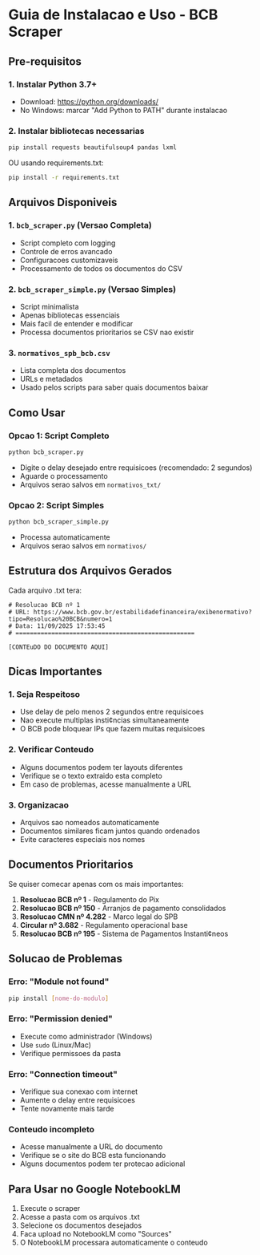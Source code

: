 # Guia de Instalacao e Uso - BCB Scraper

## Pre-requisitos

### 1. Instalar Python 3.7+
- Download: https://python.org/downloads/
- No Windows: marcar "Add Python to PATH" durante instalacao

### 2. Instalar bibliotecas necessarias

```bash
pip install requests beautifulsoup4 pandas lxml
```

OU usando requirements.txt:

```bash
pip install -r requirements.txt
```

## Arquivos Disponi­veis

### 1. `bcb_scraper.py` (Versao Completa)
- Script completo com logging
- Controle de erros avancado  
- Configuracoes customizaveis
- Processamento de todos os documentos do CSV

### 2. `bcb_scraper_simple.py` (Versao Simples)
- Script minimalista
- Apenas bibliotecas essenciais
- Mais facil de entender e modificar
- Processa documentos prioritarios se CSV nao existir

### 3. `normativos_spb_bcb.csv`
- Lista completa dos documentos
- URLs e metadados
- Usado pelos scripts para saber quais documentos baixar

## Como Usar

### Opcao 1: Script Completo

```bash
python bcb_scraper.py
```

- Digite o delay desejado entre requisicoes (recomendado: 2 segundos)
- Aguarde o processamento
- Arquivos serao salvos em `normativos_txt/`

### Opcao 2: Script Simples

```bash
python bcb_scraper_simple.py
```

- Processa automaticamente
- Arquivos serao salvos em `normativos/`

## Estrutura dos Arquivos Gerados

Cada arquivo .txt tera:
```
# Resolucao BCB nº 1
# URL: https://www.bcb.gov.br/estabilidadefinanceira/exibenormativo?tipo=Resolucao%20BCB&numero=1
# Data: 11/09/2025 17:53:45
# ==================================================

[CONTEuDO DO DOCUMENTO AQUI]
```

## Dicas Importantes

### 1. Seja Respeitoso
- Use delay de pelo menos 2 segundos entre requisicoes
- Nao execute multiplas insti¢ncias simultaneamente
- O BCB pode bloquear IPs que fazem muitas requisicoes

### 2. Verificar Conteudo
- Alguns documentos podem ter layouts diferentes
- Verifique se o texto extrai­do esta completo
- Em caso de problemas, acesse manualmente a URL

### 3. Organizacao
- Arquivos sao nomeados automaticamente
- Documentos similares ficam juntos quando ordenados
- Evite caracteres especiais nos nomes

## Documentos Prioritarios

Se quiser comecar apenas com os mais importantes:

1. **Resolucao BCB nº 1** - Regulamento do Pix
2. **Resolucao BCB nº 150** - Arranjos de pagamento consolidados
3. **Resolucao CMN nº 4.282** - Marco legal do SPB
4. **Circular nº 3.682** - Regulamento operacional base
5. **Resolucao BCB nº 195** - Sistema de Pagamentos Instanti¢neos

## Solucao de Problemas

### Erro: "Module not found"
```bash
pip install [nome-do-modulo]
```

### Erro: "Permission denied"
- Execute como administrador (Windows)
- Use `sudo` (Linux/Mac)
- Verifique permissoes da pasta

### Erro: "Connection timeout"
- Verifique sua conexao com internet
- Aumente o delay entre requisicoes
- Tente novamente mais tarde

### Conteudo incompleto
- Acesse manualmente a URL do documento
- Verifique se o site do BCB esta funcionando
- Alguns documentos podem ter protecao adicional

## Para Usar no Google NotebookLM

1. Execute o scraper
2. Acesse a pasta com os arquivos .txt
3. Selecione os documentos desejados
4. Faca upload no NotebookLM como "Sources"
5. O NotebookLM processara automaticamente o conteudo